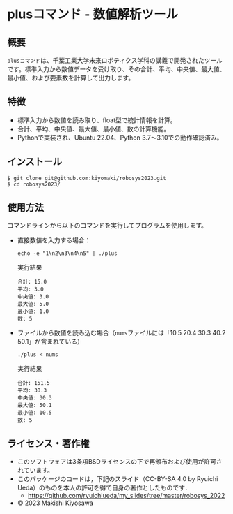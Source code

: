 # plusコマンド - 数値解析ツール

## 概要
`plusコマンド`は、千葉工業大学未来ロボティクス学科の講義で開発されたツールです。標準入力から数値データを受け取り、その合計、平均、中央値、最大値、最小値、および要素数を計算して出力します。

## 特徴
- 標準入力から数値を読み取り、float型で統計情報を計算。
- 合計、平均、中央値、最大値、最小値、数の計算機能。
- Pythonで実装され、Ubuntu 22.04、Python 3.7～3.10での動作確認済み。

## インストール
```
$ git clone git@github.com:kiyomaki/robosys2023.git
$ cd robosys2023/
```

## 使用方法
コマンドラインから以下のコマンドを実行してプログラムを使用します。

- 直接数値を入力する場合：
  ```
  echo -e "1\n2\n3\n4\n5" | ./plus
  ```
  実行結果
  ```
  合計: 15.0
  平均: 3.0
  中央値: 3.0
  最大値: 5.0
  最小値: 1.0
  数: 5
  ```
- ファイルから数値を読み込む場合（`nums`ファイルには「10.5 20.4 30.3 40.2 50.1」が含まれている）
  ```
  ./plus < nums
  ```
  実行結果
  ```
  合計: 151.5
  平均: 30.3
  中央値: 30.3
  最大値: 50.1
  最小値: 10.5
  数: 5
  ```
## ライセンス・著作権
- このソフトウェアは3条項BSDライセンスの下で再頒布および使用が許可されています。
- このパッケージのコードは，下記のスライド（CC-BY-SA 4.0 by Ryuichi Ueda）のものを本人の許可を得て自身の著作としたものです．
   - https://github.com/ryuichiueda/my_slides/tree/master/robosys_2022
- © 2023 Makishi Kiyosawa

